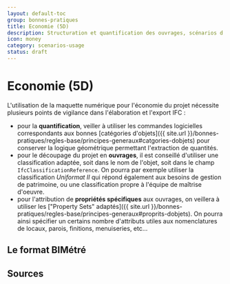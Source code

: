 ```yaml
---
layout: default-toc
group: bonnes-pratiques
title: Economie (5D)
description: Structuration et quantification des ouvrages, scénarios d'échanges avec l'économiste.
icon: money
category: scenarios-usage
status: draft
---
```


# Economie (5D)

L'utilisation de la maquette numérique pour l'économie du projet nécessite plusieurs points de vigilance dans l'élaboration et l'export IFC :

* pour la **quantification**, veiller à utiliser les commandes logicielles correspondants aux bonnes [catégories d'objets]({{ site.url }}/bonnes-pratiques/regles-base/principes-generaux#catgories-dobjets) pour conserver la logique géométrique permettant l'extraction de quantités.
* pour le découpage du projet en **ouvrages**, il est conseillé d'utiliser une classification adaptée, soit dans le nom de l'objet, soit dans le champ `IfcClassificationReference`. On pourra par exemple utiliser la classification *Uniformat II* qui répond également aux besoins de gestion de patrimoine, ou une classification propre à l'équipe de maîtrise d'oeuvre.
* pour l'attribution de **propriétés spécifiques** aux ouvrages, on veillera à utiliser les ["Property Sets" adaptés]({{ site.url }}/bonnes-pratiques/regles-base/principes-generaux#proprits-dobjets). On pourra ainsi spécifier un certains nombre d'attributs utiles aux nomenclatures de locaux, parois, finitions, menuiseries, etc...

## Le format BIMétré

## Sources
